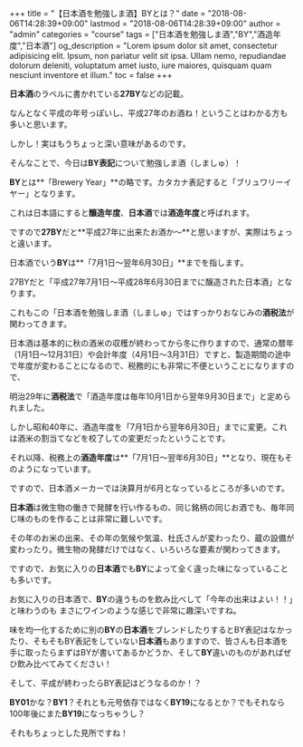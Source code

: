 +++
title = "【日本酒を勉強しま酒】BYとは？"
date = "2018-08-06T14:28:39+09:00"
lastmod = "2018-08-06T14:28:39+09:00"
author = "admin"
categories = "course"
tags = ["日本酒を勉強しま酒","BY","酒造年度","日本酒"]
og_description = "Lorem ipsum dolor sit amet, consectetur adipisicing elit. Ipsum, non pariatur velit sit ipsa. Ullam nemo, repudiandae dolorum deleniti, voluptatum amet iusto, iure maiores, quisquam quam nesciunt inventore et illum."
toc = false
+++

**日本酒**のラベルに書かれている**27BY**などの記載。

なんとなく平成の年号っぽいし、平成27年のお酒ね！ということはわかる方も多いと思います。

しかし！実はもうちょっと深い意味があるのです。

そんなことで、今日は**BY表記**について勉強しま酒（しましゅ）！

**BY**とは**「Brewery Year」**の略です。カタカナ表記すると「ブリュワリーイヤー」となります。

これは日本語にすると**醸造年度**、**日本酒**では**酒造年度**と呼ばれます。

ですので**27BY**だと**平成27年に出来たお酒か～**と思いますが、実際はちょっと違います。

日本酒でいう**BY**は**「7月1日～翌年6月30日」**までを指します。

27BYだと「平成27年7月1日～平成28年6月30日までに醸造された日本酒」となります。

これもこの「日本酒を勉強しま酒（しましゅ」ではすっかりおなじみの**酒税法**が関わってきます。

日本酒は基本的に秋の酒米の収穫が終わってから冬に作りますので、通常の暦年（1月1日～12月31日）や会計年度（4月1日～3月31日）ですと、製造期間の途中で年度が変わることになるので、税務的にも非常に不便ということになりますので、

明治29年に**酒税法**で「酒造年度は毎年10月1日から翌年9月30日まで」と定められました。

しかし昭和40年に、酒造年度を「7月1日から翌年6月30日」までに変更。これは酒米の割当てなどを校了しての変更だったということです。

それ以降、税務上の**酒造年度**は**「7月1日～翌年6月30日」**となり、現在もそのようになっています。

ですので、日本酒メーカーでは決算月が6月となっているところが多いのです。

**日本酒**は微生物の働きで発酵を行い作るもの、同じ銘柄の同じお酒でも、毎年同じ味のものを作ることは非常に難しいです。

その年のお米の出来、その年の気候や気温、杜氏さんが変わったり、蔵の設備が変わったり。微生物の発酵だけではなく、いろいろな要素が関わってきます。

ですので、お気に入りの**日本酒**でも**BY**によって全く違った味になっていることも多いです。

お気に入りの日本酒で、**BY**の違うものを飲み比べして「今年の出来はよい！！」と味わうのも
まさにワインのような感じで非常に趣深いですね。

味を均一化するために別の**BY**の**日本酒**をブレンドしたりするとBY表記はなかったり、そもそもBY表記をしていない**日本酒**もありますので、皆さんも日本酒を手に取ったらまずはBYが書いてあるかどうか、そして**BY**違いのものがあればぜひ飲み比べてみてください！

そして、平成が終わったらBY表記はどうなるのか！？

**BY01**かな？**BY1**？それとも元号依存ではなく**BY19**になるとか？でもそれなら100年後にまた**BY19**になっちゃうし？

それもちょっとした見所ですね！
